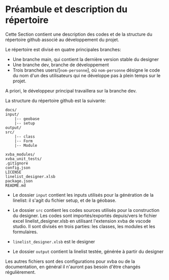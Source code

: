 # Préambule et description du répertoire

Cette Section contient une description des codes et de la structure
du répertoire github associé au développement du projet.

Le répertoire est divisé en quatre principales branches:

- Une branche main, qui contient la dernière version stable du designer
- Une branche dev, branche de développement
- Trois branches users/[`nom-personne`], où `nom-personne` désigne le code
du nom d'un des utilisateurs qui ne développe pas à plein temps sur le projet.

A priori, le développeur principal travaillera sur la branche dev.


La structure du répertoire github est la suivante:

```
docs/
input/
    |-- geobase
    |-- setup
output/
src/
    |-- class
    |-- Form
    |-- Module

xvba_modules/
xvba_unit_tests/
.gitignore
config.json
LICENSE
linelist_designer.xlsb
package.json
README.md
```

- Le dossier `input` contient les inputs utilisés pour la génération de la linelist: il s'agit du fichier setup, et de
la géobase. 
 
- Le dossier `src` contient les codes sources utilisés pour la construction du designer. Les codes sont importés/exportés depuis/vers
le fichier excel linelist_designer.xlsb en utilisant l'extension xvba de vscode studio. Il sont divisés en trois parties: les classes, les modules et les formulaires.

- `linelist_designer.xlsb` est le designer
- Le dossier `output` contient la linelist testée, générée à partir du designer

Les autres fichiers sont des configurations pour xvba ou de la documentation, en général il n'auront pas
besoin d'être changés régulièrement.

